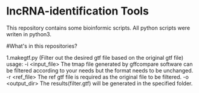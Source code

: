 # lncRNA-identification Tools
This repository contains some bioinformic scripts. All python scripts were writen in python3.

#What's in this repositories?

1.makegtf.py (Filter out the desired gtf file based on the original gtf file)
 usage:
  -i <input_file> The tmap file generated by gffcompare software can be filtered according to your needs but the format needs to be unchanged.
  -r <ref_file> The ref gtf file is required as the original file to be filtered.
  -o <output_dir> The results(filter.gtf) will be generated in the specified folder.

  

